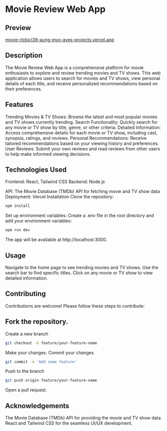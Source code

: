 # Movie Review Web App

## Preview

[movie-rlcbicl39-aung-myo-ayes-projects.vercel.app](url)

## Description

The Movie Review Web App is a comprehensive platform for movie enthusiasts to explore and review trending movies and TV shows. This web application allows users to search for movies and TV shows, view personal details of each title, and receive personalized recommendations based on their preferences.

## Features

Trending Movies & TV Shows: Browse the latest and most popular movies and TV shows currently trending.
Search Functionality: Quickly search for any movie or TV show by title, genre, or other criteria.
Detailed Information: Access comprehensive details for each movie or TV show, including cast, synopsis, ratings, and reviews.
Personal Recommendations: Receive tailored recommendations based on your viewing history and preferences.
User Reviews: Submit your own reviews and read reviews from other users to help make informed viewing decisions.

## Technologies Used

Frontend: React, Tailwind CSS
Backend: Node.js

API: The Movie Database (TMDb) API for fetching movie and TV show data
Deployment: Vercel
Installation
Clone the repository:

```bash
npm install
```

Set up environment variables:
Create a .env file in the root directory and add your environment variables:

```bash
npm run dev
```

The app will be available at http://localhost:3000.

## Usage

Navigate to the home page to see trending movies and TV shows.
Use the search bar to find specific titles.
Click on any movie or TV show to view detailed information.

## Contributing

Contributions are welcome! Please follow these steps to contribute:

## Fork the repository.

Create a new branch

```bash
git checkout -b feature/your-feature-name
```

Make your changes.
Commit your changes

```bash
git commit -m 'Add some feature'
```

Push to the branch

```bash
git push origin feature/your-feature-name
```

Open a pull request.

## Acknowledgements

The Movie Database (TMDb) API for providing the movie and TV show data.
React and Tailwind CSS for the seamless UI/UX development.
